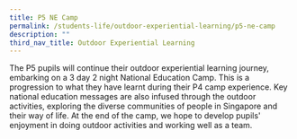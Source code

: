 ```yaml
---
title: P5 NE Camp
permalink: /students-life/outdoor-experiential-learning/p5-ne-camp
description: ""
third_nav_title: Outdoor Experiential Learning
---
```

The P5 pupils will continue their outdoor experiential learning journey, embarking on a 3 day 2 night National Education Camp. This is a progression to what they have learnt during their P4 camp experience. Key national education messages are also infused through the outdoor activities, exploring the diverse communities of people in Singapore and their way of life. At the end of the camp, we hope to develop pupils' enjoyment in doing outdoor activities and working well as a team.